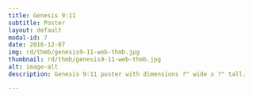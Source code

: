 ```yaml
---
title: Genesis 9:11
subtitle: Poster
layout: default
modal-id: 7
date: 2016-12-07
img: rd/thmb/genesis9-11-web-thmb.jpg
thumbnail: rd/thmb/genesis9-11-web-thmb.jpg
alt: image-alt
description: Genesis 9:11 poster with dimensions ?" wide x ?" tall.

---
```

